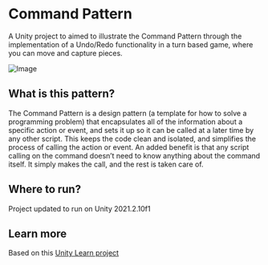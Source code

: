 # Command Pattern

A Unity project to aimed to illustrate the Command Pattern through the implementation of a Undo/Redo functionality in a turn based game, where you can move and capture pieces.

![Image](https://connect-prd-cdn.unity.com/20210416/learn/images/92379546-c62d-41f7-9924-5d78dfeb6b40_commandboard.png.2000x0x1.png)

## What is this pattern?

The Command Pattern is a design pattern (a template for how to solve a programming problem) that encapsulates all of the information about a specific action or event, and sets it up so it can be called at a later time by any other script. This keeps the code clean and isolated, and simplifies the process of calling the action or event. An added benefit is that any script calling on the command doesn’t need to know anything about the command itself. It simply makes the call, and the rest is taken care of.

## Where to run?

Project updated to run on Unity 2021.2.10f1

## Learn more

Based on this [Unity Learn project](https://learn.unity.com/tutorial/command-pattern#)